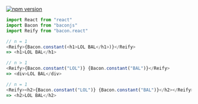 [![npm version](https://badge.fury.io/js/bacon.react.svg)](http://badge.fury.io/js/bacon.react)

```js
import React from "react"
import Bacon from "baconjs"
import Reify from "bacon.react"

// n = 1
<Reify>{Bacon.constant(<h1>LOL BAL</h1>)}</Reify>
=> <h1>LOL BAL</h1>

// n > 1
<Reify>{Bacon.constant("LOL")} {Bacon.constant("BAL")}</Reify>
=> <div>LOL BAL</div>

// n = 1
<Reify><h2>{Bacon.constant("LOL")} {Bacon.constant("BAL")}</h2></Reify>
=> <h2>LOL BAL</h2>
```
